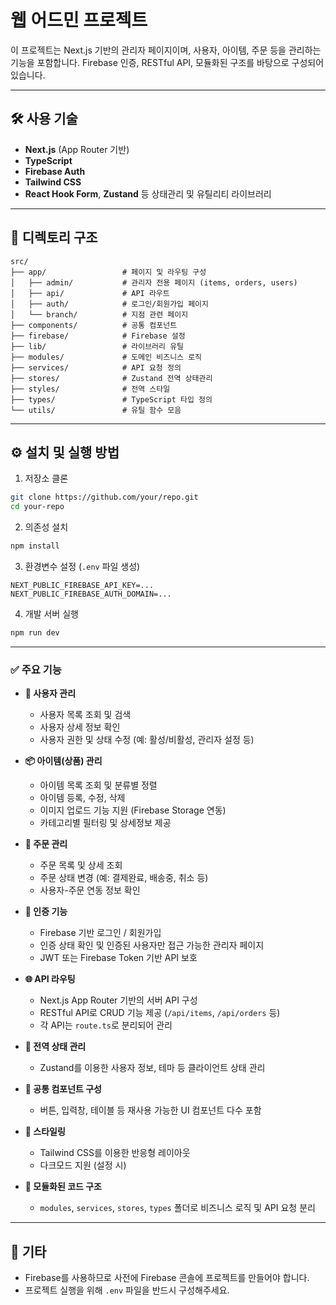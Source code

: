 
# 웹 어드민 프로젝트

이 프로젝트는 Next.js 기반의 관리자 페이지이며, 사용자, 아이템, 주문 등을 관리하는 기능을 포함합니다. Firebase 인증, RESTful API, 모듈화된 구조를 바탕으로 구성되어 있습니다.

---

## 🛠️ 사용 기술

- **Next.js** (App Router 기반)
- **TypeScript**
- **Firebase Auth**
- **Tailwind CSS**
- **React Hook Form**, **Zustand** 등 상태관리 및 유틸리티 라이브러리

---

## 📁 디렉토리 구조

```
src/
├── app/                 # 페이지 및 라우팅 구성
│   ├── admin/           # 관리자 전용 페이지 (items, orders, users)
│   ├── api/             # API 라우트
│   ├── auth/            # 로그인/회원가입 페이지
│   └── branch/          # 지점 관련 페이지
├── components/          # 공통 컴포넌트
├── firebase/            # Firebase 설정
├── lib/                 # 라이브러리 유틸
├── modules/             # 도메인 비즈니스 로직
├── services/            # API 요청 정의
├── stores/              # Zustand 전역 상태관리
├── styles/              # 전역 스타일
├── types/               # TypeScript 타입 정의
└── utils/               # 유틸 함수 모음
```

---

## ⚙️ 설치 및 실행 방법

1. 저장소 클론
```bash
git clone https://github.com/your/repo.git
cd your-repo
```

2. 의존성 설치
```bash
npm install
```

3. 환경변수 설정 (`.env` 파일 생성)
```env
NEXT_PUBLIC_FIREBASE_API_KEY=...
NEXT_PUBLIC_FIREBASE_AUTH_DOMAIN=...
```

4. 개발 서버 실행
```bash
npm run dev
```

---

### ✅ 주요 기능

- **👤 사용자 관리**
  - 사용자 목록 조회 및 검색
  - 사용자 상세 정보 확인
  - 사용자 권한 및 상태 수정 (예: 활성/비활성, 관리자 설정 등)

- **📦 아이템(상품) 관리**
  - 아이템 목록 조회 및 분류별 정렬
  - 아이템 등록, 수정, 삭제
  - 이미지 업로드 기능 지원 (Firebase Storage 연동)
  - 카테고리별 필터링 및 상세정보 제공

- **🧾 주문 관리**
  - 주문 목록 및 상세 조회
  - 주문 상태 변경 (예: 결제완료, 배송중, 취소 등)
  - 사용자-주문 연동 정보 확인

- **🔐 인증 기능**
  - Firebase 기반 로그인 / 회원가입
  - 인증 상태 확인 및 인증된 사용자만 접근 가능한 관리자 페이지
  - JWT 또는 Firebase Token 기반 API 보호

- **🌐 API 라우팅**
  - Next.js App Router 기반의 서버 API 구성
  - RESTful API로 CRUD 기능 제공 (`/api/items`, `/api/orders` 등)
  - 각 API는 `route.ts`로 분리되어 관리

- **💾 전역 상태 관리**
  - Zustand를 이용한 사용자 정보, 테마 등 클라이언트 상태 관리

- **🧩 공통 컴포넌트 구성**
  - 버튼, 입력창, 테이블 등 재사용 가능한 UI 컴포넌트 다수 포함

- **🎨 스타일링**
  - Tailwind CSS를 이용한 반응형 레이아웃
  - 다크모드 지원 (설정 시)

- **📁 모듈화된 코드 구조**
  - `modules`, `services`, `stores`, `types` 폴더로 비즈니스 로직 및 API 요청 분리

---

## 📌 기타

- Firebase를 사용하므로 사전에 Firebase 콘솔에 프로젝트를 만들어야 합니다.
- 프로젝트 실행을 위해 `.env` 파일을 반드시 구성해주세요.
